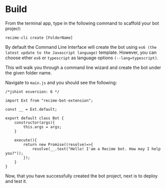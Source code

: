 # Build

From the terminal app, type in the following command to scaffold your bot project:


```
recime-cli create [FolderName] 

```

By default the Command Line Interface will create the bot using `es6 (the latest update to the Javascript language)` template. However, you can choose ether `es6` or `typescript` as language options `(--lang=typescript)`.

This will walk you through a command line wizard and create the bot under the given folder name.

Navigate to `main.js` and you should see the following:

```
/*jshint esversion: 6 */

import Ext from "recime-bot-extension";

const __ = Ext.default;
		
export default class Bot {
    constructor(args){
        this.args = args;
    }

    execute(){
	    return new Promise((resolve)=>{
            resolve(__.text("Hello! I'am a Recime bot. How may I help you?"));
		});
    }
}

```

Now, that you have successfully created the bot project, next is to deploy and test it.
